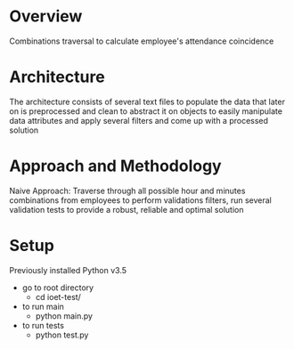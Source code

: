 # Overview
Combinations traversal to calculate employee's attendance coincidence 

# Architecture
The architecture consists of several text files to populate the data that later on is preprocessed and clean to abstract it on objects to easily manipulate data attributes and apply several filters and come up with a processed solution

# Approach and Methodology
Naive Approach: Traverse through all possible hour and minutes combinations from employees to perform validations filters, run several validation tests to provide a robust, reliable and optimal solution

# Setup
Previously installed Python v3.5
- go to root directory
  - cd ioet-test/
- to run main 
  - python main.py 
- to run tests
  - python test.py
